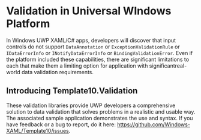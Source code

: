 # Validation in Universal WIndows Platform

In Windows UWP XAML/C# apps, developers will discover that input controls do not support `DataAnnotation` or `ExceptionValidationRule` or `IDataErrorInfo` or `INotifyDataErrorInfo` or `BindingValidationError`. Even if the platform included these capabilities, there are significant limitations to each that make them a limiting option for application with significantreal-world data validation requirements. 

## Introducing Template10.Validation

These validation libraries provide UWP developers a comprehensive solution to data validation that solves problems in a realistic and usable way. The associated sample application demonstrates the use and syntax. If you have feedback or a bug to report, do it here: https://github.com/Windows-XAML/Template10/issues. 
